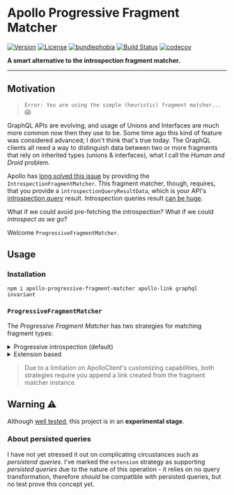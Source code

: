 # Apollo Progressive Fragment Matcher

[![Version](https://img.shields.io/npm/v/apollo-progressive-fragment-matcher.svg?style=flat-square)](https://www.npmjs.com/package/apollo-progressive-fragment-matcher)
[![License](https://img.shields.io/npm/l/apollo-progressive-fragment-matcher.svg)](https://github.com/lucasconstantino/apollo-progressive-fragment-matcher/blob/master/package.json)
[![bundlephobia](https://badgen.net/bundlephobia/minzip/apollo-progressive-fragment-matcher@latest)](https://bundlephobia.com/result?p=apollo-progressive-fragment-matcher)
[![Build Status](https://travis-ci.org/lucasconstantino/apollo-progressive-fragment-matcher.svg?branch=master)](https://travis-ci.org/lucasconstantino/apollo-progressive-fragment-matcher)
[![codecov](https://codecov.io/gh/lucasconstantino/apollo-progressive-fragment-matcher/branch/master/graph/badge.svg)](https://codecov.io/gh/lucasconstantino/apollo-progressive-fragment-matcher)

**A smart alternative to the introspection fragment matcher.**

---

## Motivation

> `Error: You are using the simple (heuristic) fragment matcher...` :scream:

GraphQL APIs are evolving, and usage of Unions and Interfaces are much more common now then they use to be. Some time ago this kind of feature was considered advanced; I don't think that's true today. The GraphQL clients all need a way to distinguish data between two or more fragments that rely on inherited types (unions & interfaces), what I call the _Human and Droid_ problem.

Apollo has [long solved this issue](https://github.com/apollographql/apollo-client/pull/1483) by providing the `IntrospectionFragmentMatcher`. This fragment matcher, though, requires, that you provide a `introspectionQueryResultData`, which is your API's [introspection query](https://graphql.org/learn/introspection/) result. Introspection queries result [can be huge](https://gist.github.com/lucasconstantino/87160d2bb7ef667eb958bee38c917382).

What if we could avoid pre-fetching the introspection? What if we could _introspect as we go_?

Welcome `ProgressiveFragmentMatcher`.

## Usage

### Installation

```
npm i apollo-progressive-fragment-matcher apollo-link graphql invariant
```

### `ProgressiveFragmentMatcher`

The _Progressive Fragment Matcher_ has two strategies for matching fragment types:

<details>
  <summary>Progressive introspection (default)</summary>

This strategy _transforms_ the outgoing queries to request introspection information on the requesting types. It does cache the results, meaning if on a second query you use the same fragment type, it won't introspect again (nor transform the query, which can be expensive).

> This strategy is much like what ApolloClient normally does to inject \_\_typename fields.

**Good**:

- Easy to install;
- Drop-in replacement for `IntrospectionFragmentMatcher`;

**Bad**:

- Query transforms are expensive;

##### Usage

```js
import ApolloClient from 'apollo-client'
import { InMemoryCache } from 'apollo-cache-inmemory'
import { from } from 'apollo-link'
import { HttpLink } from 'apollo-link-http'
import { ProgressiveFragmentMatcher } from 'apollo-progressive-fragment-matcher'

const fragmentMatcher = new ProgressiveFragmentMatcher()

const client = new ApolloClient({
  cache: new InMemoryCache({ fragmentMatcher }),
  link: from([fragmentMatcher.link(), new HttpLink()]),
})
```

</details>

<details>
  <summary>Extension based</summary>

This strategy is very performatic on the client side, because it does not depend on query transformation. What this strategy does is send the server an extension flag (`{ possibleTypes: true }`) to request the server to send possible types of any returned type in the query - regardless of the fragments requested.

> This strategy requires you have control of the server, and currently only works with ApolloServer custom extensions implementation.

**Good**:

- Fast on client;
- Persisted queries supported;

**Bad**:

- Requires server control;

##### Usage

**client:**

```js
import ApolloClient from 'apollo-client'
import { InMemoryCache } from 'apollo-cache-inmemory'
import { from } from 'apollo-link'
import { HttpLink } from 'apollo-link-http'
import { ProgressiveFragmentMatcher } from 'apollo-progressive-fragment-matcher'

const fragmentMatcher = new ProgressiveFragmentMatcher({
  strategy: 'extension',
})

const client = new ApolloClient({
  cache: new InMemoryCache({ fragmentMatcher }),
  link: from([fragmentMatcher.link(), new HttpLink()]),
})
```

**server**

```js
import { ApolloServer } from 'apollo-server'
import { PossibleTypesExtension } from 'apollo-progressive-fragment-matcher'

const server = new ApolloServer({
  typeDefs,
  resolvers,
  extensions: [() => new PossibleTypesExtension()],
})

server.listen() // start server
```

</details>

> Due to a limitation on ApolloClient's customizing capabilities, both strategies require you append a link created from the fragment matcher instance.

## Warning :warning:

Although [well tested](https://codecov.io/github/lucasconstantino/apollo-progressive-fragment-matcher), this project is in an **experimental stage**.

### About persisted queries

I have not yet stressed it out on complicating circustances such as _persistend queries_. I've marked the `extension` strategy as supporting _persisted queries_ due to the nature of this operation - it relies on no query transformation, therefore _should_ be compatible with persisted queries, but no test prove this concept yet.
